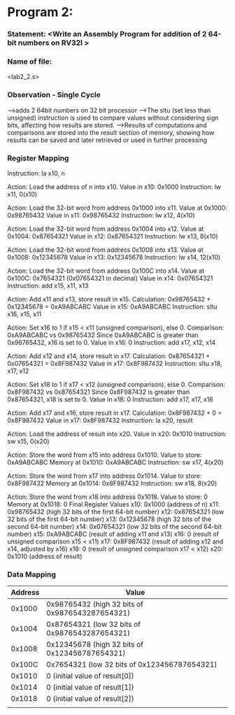 # Program 2: 
### Statement: <Write an Assembly Program for addition of 2 64-bit numbers on RV32I >

### Name of file:
<lab2_2.s>

### Observation - Single Cycle
 -->adds 2 64bit numbers on 32 bit processor
 -->The sltu (set less than unsigned) instruction is used to compare values without considering sign bits, affecting how results are stored.
-->Results of computations and comparisons are stored into the result section of memory, showing how results can be saved and later retrieved or used in further processing

### Register Mapping
Instruction: la x10, n

Action: Load the address of n into x10.
Value in x10: 0x1000
Instruction: lw x11, 0(x10)

Action: Load the 32-bit word from address 0x1000 into x11.
Value at 0x1000: 0x98765432
Value in x11: 0x98765432
Instruction: lw x12, 4(x10)

Action: Load the 32-bit word from address 0x1004 into x12.
Value at 0x1004: 0x87654321
Value in x12: 0x87654321
Instruction: lw x13, 8(x10)

Action: Load the 32-bit word from address 0x1008 into x13.
Value at 0x1008: 0x12345678
Value in x13: 0x12345678
Instruction: lw x14, 12(x10)

Action: Load the 32-bit word from address 0x100C into x14.
Value at 0x100C: 0x7654321 (0x07654321 in decimal)
Value in x14: 0x07654321
Instruction: add x15, x11, x13

Action: Add x11 and x13, store result in x15.
Calculation: 0x98765432 + 0x12345678 = 0xA9ABCABC
Value in x15: 0xA9ABCABC
Instruction: sltu x16, x15, x11

Action: Set x16 to 1 if x15 < x11 (unsigned comparison), else 0.
Comparison: 0xA9ABCABC vs 0x98765432
Since 0xA9ABCABC is greater than 0x98765432, x16 is set to 0.
Value in x16: 0
Instruction: add x17, x12, x14

Action: Add x12 and x14, store result in x17.
Calculation: 0x87654321 + 0x07654321 = 0x8F987432
Value in x17: 0x8F987432
Instruction: sltu x18, x17, x12

Action: Set x18 to 1 if x17 < x12 (unsigned comparison), else 0.
Comparison: 0x8F987432 vs 0x87654321
Since 0x8F987432 is greater than 0x87654321, x18 is set to 0.
Value in x18: 0
Instruction: add x17, x17, x16

Action: Add x17 and x16, store result in x17.
Calculation: 0x8F987432 + 0 = 0x8F987432
Value in x17: 0x8F987432
Instruction: la x20, result

Action: Load the address of result into x20.
Value in x20: 0x1010
Instruction: sw x15, 0(x20)

Action: Store the word from x15 into address 0x1010.
Value to store: 0xA9ABCABC
Memory at 0x1010: 0xA9ABCABC
Instruction: sw x17, 4(x20)

Action: Store the word from x17 into address 0x1014.
Value to store: 0x8F987432
Memory at 0x1014: 0x8F987432
Instruction: sw x18, 8(x20)

Action: Store the word from x18 into address 0x1018.
Value to store: 0
Memory at 0x1018: 0
Final Register Values
x10: 0x1000 (address of n)
x11: 0x98765432 (high 32 bits of the first 64-bit number)
x12: 0x87654321 (low 32 bits of the first 64-bit number)
x13: 0x12345678 (high 32 bits of the second 64-bit number)
x14: 0x07654321 (low 32 bits of the second 64-bit number)
x15: 0xA9ABCABC (result of adding x11 and x13)
x16: 0 (result of unsigned comparison x15 < x11)
x17: 0x8F987432 (result of adding x12 and x14, adjusted by x16)
x18: 0 (result of unsigned comparison x17 < x12)
x20: 0x1010 (address of result)
### Data Mapping
Address      | Value
-------------|-------------------------
0x1000       | 0x98765432 (high 32 bits of 0x9876543287654321)
0x1004       | 0x87654321 (low 32 bits of 0x9876543287654321)
0x1008       | 0x12345678 (high 32 bits of 0x123456787654321)
0x100C       | 0x7654321 (low 32 bits of 0x123456787654321)
0x1010       | 0 (initial value of result[0])
0x1014       | 0 (initial value of result[1])
0x1018       | 0 (initial value of result[2])
||||||||||||||||||||||||||||||||||||||||||||||||||||||||||||||||||||||||||||||||||||||||||||||||||||||||||||||||||||||||
